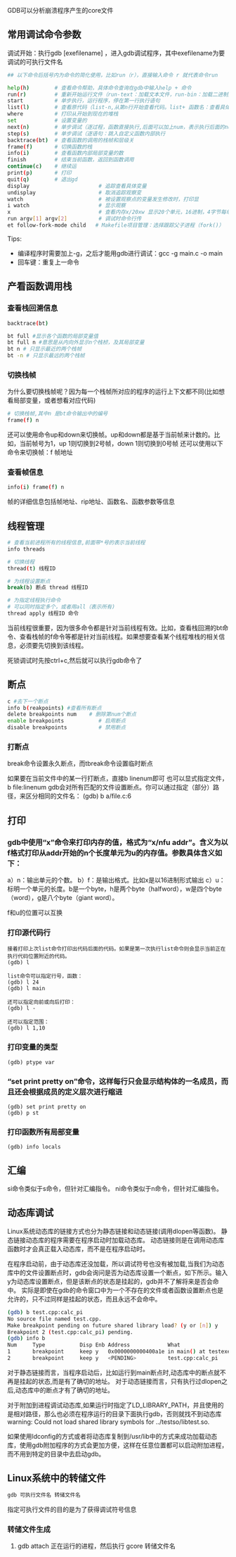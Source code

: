 GDB可以分析崩溃程序产生的core文件


## 常用调试命令参数
调试开始：执行gdb [exefilename] ，进入gdb调试程序，其中exefilename为要调试的可执行文件名

```sh
## 以下命令后括号内为命令的简化使用，比如run（r），直接输入命令 r 就代表命令run

help(h)        # 查看命令帮助，具体命令查询在gdb中输入help + 命令 
run(r)         # 重新开始运行文件（run-text：加载文本文件，run-bin：加载二进制文件）
start          # 单步执行，运行程序，停在第一行执行语句
list(l)        # 查看原代码（list-n,从第n行开始查看代码。list+ 函数名：查看具体函数）
where          # 打印从开始到现在的堆栈
set            # 设置变量的
next(n)        # 单步调试（逐过程，函数直接执行,后面可以加上num，表示执行后面的num条指令，然后再停住。
step(s)        # 单步调试（逐语句：跳入自定义函数内部执行
backtrace(bt)  # 查看函数的调用的栈帧和层级关
frame(f)       # 切换函数的栈
info(i)        # 查看函数内部局部变量的数
finish         # 结束当前函数，返回到函数调用
continue(c)    # 继续运
print(p)       # 打印
quit(q)        # 退出gd
display                      # 追踪查看具体变量
undisplay                    # 取消追踪观察变
watch                        # 被设置观察点的变量发生修改时，打印显
i watch                      # 显示观察
x                            # 查看内存x/20xw 显示20个单元，16进制，4字节每单
run argv[1] argv[2]          # 调试时命令行传
et follow-fork-mode child   # Makefile项目管理：选择跟踪父子进程（fork()）
```

Tips:
- 编译程序时需要加上-g，之后才能用gdb进行调试：gcc -g main.c -o main
- 回车键：重复上一命令

## 产看函数调用栈
### 查看栈回溯信息
```sh
backtrace(bt)

bt full #显示各个函数的局部变量值
bt full n #意思是从内向外显示n个栈桢，及其局部变量
bt n # 只显示最近的两个栈帧
bt -n # 只显示最远的两个栈帧
```
### 切换栈帧
为什么要切换栈帧呢？因为每一个栈帧所对应的程序的运行上下文都不同(比如想看局部变量，或者想看对应代码)
```sh
# 切换栈帧,其中n 是bt命令输出中的编号
frame(f) n
```
还可以使用命令up和down来切换帧。up和down都是基于当前帧来计数的。比如，当前帧号为1，up 1则切换到2号帧，down 1则切换到0号帧
还可以使用以下命令来切换帧：f 帧地址

### 查看帧信息
```sh
info(i) frame(f) n
```
帧的详细信息包括帧地址、rip地址、函数名、函数参数等信息

## 线程管理
```sh
# 查看当前进程所有的线程信息,前面带*号的表示当前线程
info threads

# 切换线程
thread(t) 线程ID

# 为线程设置断点
break(b) 断点 thread 线程ID

# 为指定线程执行命令
# 可以同时指定多个，或者用all（表示所有)
thread apply 线程ID 命令
```
当前线程很重要，因为很多命令都是针对当前线程有效。比如，查看栈回溯的bt命令、查看栈帧的f命令等都是针对当前线程。如果想要查看某个线程堆栈的相关信息，必须要先切换到该线程。

死锁调试时先按ctrl+c,然后就可以执行gdb命令了

## 断点
```sh
c #去下一个断点
info b(reakpoints) #查看所有断点
delete breakpoints num    # 删除第num个断点
enable breakpoints           # 启用断点
disable breakpoints          # 禁用断点
```

### 打断点
break命令设置永久断点，而tbreak命令设置临时断点

如果要在当前文件中的某一行打断点，直接b linenum即可
也可以显式指定文件，b file:linenum
gdb会对所有匹配的文件设置断点。你可以通过指定（部分）路径，来区分相同的文件名：
(gdb) b a/file.c:6


## 打印

### gdb中使用“x”命令来打印内存的值，格式为“x/nfu addr”。含义为以f格式打印从addr开始的n个长度单元为u的内存值。参数具体含义如下：
a）n：输出单元的个数。
b）f：是输出格式。比如x是以16进制形式输出
c）u：标明一个单元的长度。b是一个byte，h是两个byte（halfword），w是四个byte（word），g是八个byte（giant word）。

f和u的位置可以互换
### 打印源代码行
```
接着打印上次list命令打印出代码后面的代码。如果是第一次执行list命令则会显示当前正在执行代码位置附近的代码。
(gdb) l 

list命令可以指定行号，函数：
(gdb) l 24
(gdb) l main

还可以指定向前或向后打印：
(gdb) l -

还可以指定范围：
(gdb) l 1,10

```
### 打印变量的类型
```
(gdb) ptype var
```

### “set print pretty on”命令，这样每行只会显示结构体的一名成员，而且还会根据成员的定义层次进行缩进
```
(gdb) set print pretty on
(gdb) p st
```
### 打印函数所有局部变量
```
(gdb) info locals
```

## 汇编
si命令类似于s命令，但针对汇编指令。
ni命令类似于n命令，但针对汇编指令。

## 动态库调试
Linux系统动态库的链接方式也分为静态链接和动态链接(调用dlopen等函数)。
静态链接动态库的程序需要在程序启动时加载动态库。
动态链接则是在调用动态库函数时才会真正载入动态库，而不是在程序启动时。


在程序启动前，由于动态库还没加载，所以调试符号也没有被加载,当我们为动态库中的文件设置断点时，gdb会询问是否为动态库设置一个断点，如下所示。输入y为动态库设置断点，但是该断点的状态是挂起的，gdb并不了解将来是否会命中。
实际是即使在gdb的命令窗口中为一个不存在的文件或者函数设置断点也是允许的，只不过同样是挂起的状态，而且永远不会命中。
```sh
(gdb) b test.cpp:calc_pi
No source file named test.cpp.
Make breakpoint pending on future shared library load? (y or [n]) y
Breakpoint 2 (test.cpp:calc_pi) pending.
(gdb) info b
Num     Type           Disp Enb Address            What
1       breakpoint     keep y   0x0000000000400a1e in main() at testexe.cpp:6
2       breakpoint     keep y   <PENDING>          test.cpp:calc_pi
```
对于静态链接而言，当程序启动后，比如运行到main断点时,动态库中的断点就不再是挂起的状态,而是有了确切的地址。
对于动态链接而言，只有执行过dlopen之后,动态库中的断点才有了确切的地址。

对于附加到进程调试动态库,如果运行时指定了LD_LIBRARY_PATH，并且使用的是相对路径，那么也必须在程序运行的目录下面执行gdb，否则就找不到动态库
warning: Could not load shared library symbols for ../testso/libtest.so.

如果使用ldconfig的方式或者将动态库复制到/usr/lib中的方式来成功加载动态库，使用gdb附加程序的方式会更加方便，这样在任意位置都可以启动附加进程，而不用到特定的目录中去启动gdb。

## Linux系统中的转储文件
```cpp
gdb 可执行文件名 转储文件名
```
指定可执行文件的目的是为了获得调试符号信息

### 转储文件生成
1. gdb attach 正在运行的进程，然后执行 gcore 转储文件名
